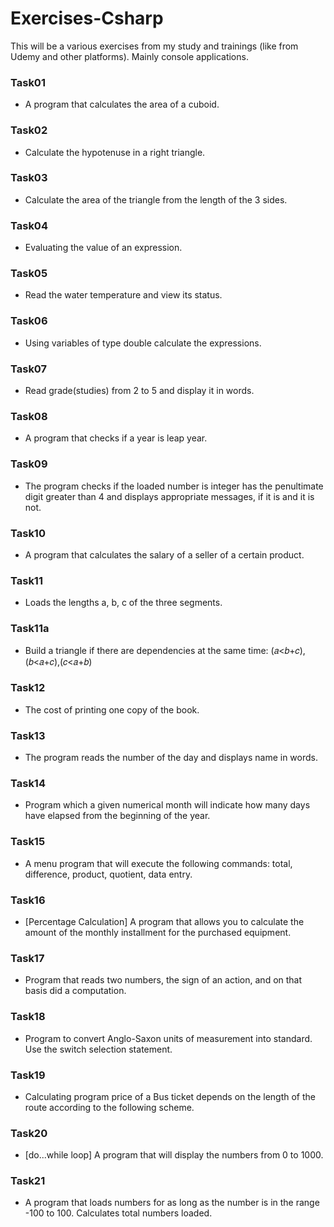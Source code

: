 # Exercises-Csharp

This will be a various exercises from my study and trainings (like from Udemy and other platforms).
Mainly console applications.

### Task01
- A program that calculates the area of a cuboid.
### Task02
- Calculate the hypotenuse in a right triangle.
### Task03
- Calculate the area of the triangle from the length of the 3 sides.
### Task04
- Evaluating the value of an expression.
### Task05
- Read the water temperature and view its status.
### Task06
- Using variables of type double calculate the expressions.
### Task07
- Read grade(studies) from 2 to 5 and display it in words.
### Task08
- A program that checks if a year is leap year.
### Task09
- The program checks if the loaded number is integer has the penultimate digit greater than 4 and displays appropriate messages, if it is and it is not.
### Task10
- A program that calculates the salary of a seller of a certain product.
### Task11
- Loads the lengths a, b, c of the three segments. 
### Task11a
- Build a triangle if there are dependencies at the same time: (𝑎<𝑏+𝑐),(𝑏<𝑎+𝑐),(𝑐<𝑎+𝑏)
### Task12
- The cost of printing one copy of the book.
### Task13
- The program reads the number of the day and displays name in words.
### Task14
- Program which a given numerical month will indicate how many days have elapsed from the beginning of the year.
### Task15
- A menu program that will execute the following commands: total, difference, product, quotient, data entry.
### Task16
- [Percentage Calculation] A program that allows you to calculate the amount of the monthly installment for the purchased equipment.
### Task17
- Program that reads two numbers, the sign of an action, and on that basis did a computation.
### Task18
- Program to convert Anglo-Saxon units of measurement into standard. Use the switch selection statement.
### Task19
- Calculating program price of a Bus ticket depends on the length of the route according to the following scheme.
### Task20
- [do...while loop] A program that will display the numbers from 0 to 1000.
### Task21
- A program that loads numbers for as long as the number is in the range -100 to 100. Calculates total numbers loaded.

